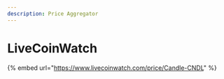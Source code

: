 ```yaml
---
description: Price Aggregator
---
```


# LiveCoinWatch

{% embed url="https://www.livecoinwatch.com/price/Candle-CNDL" %}

